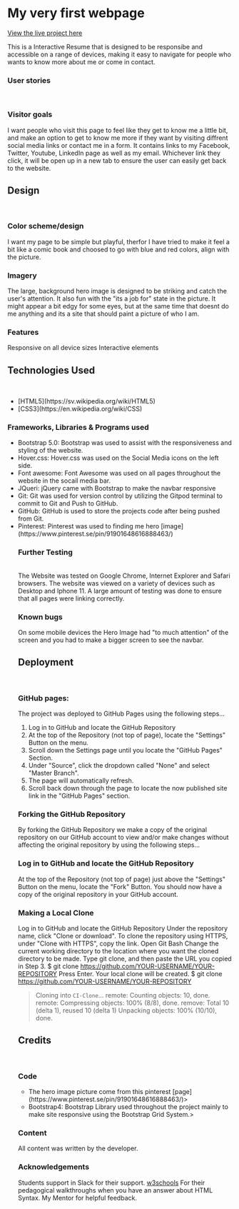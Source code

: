 # My very first webpage

[View the live project here](https://alexandrasvahn.github.io/Milestone-1/)

This is a  Interactive Resume that is designed to be responsibe and accessible on a range of devices, 
making it easy to navigate for people who wants to know more about me or come in contact. 

### User stories
<br>

### Visitor goals 
I want people who visit this page to feel like they get to know me a little bit, and make an option to get to know me more if they want by
visiting diffrent social media links or contact me in a form. It contains links to my Facebook, Twitter, Youtube, LinkedIn page as well as my email. Whichever link they click, it will be open up in a new tab to ensure the user can easily get back to the website.

## Design
<br>

### Color scheme/design
I want my page to be simple but playful, therfor I have tried to make it feel a bit like a comic book and choosed to go with blue and red colors, align with the picture.

### Imagery
The large, background hero image is designed to be striking and catch the user's attention. It also fun with the "its a job for" state in the picture. It might appear a bit edgy for some eyes, but at the same time that doesnt do me anything and its a site that should paint a picture of who I am.

### Features
Responsive on all device sizes
Interactive elements

## Technologies Used
<br>

<ul>
<li>[HTML5](https://sv.wikipedia.org/wiki/HTML5)</li>
<li>[CSS3](https://en.wikipedia.org/wiki/CSS)</li>
</ul>

### Frameworks, Libraries & Programs used

<ul>
<li> Bootstrap 5.0:
Bootstrap was used to assist with the responsiveness and styling of the website.</li>
<li> Hover.css:
Hover.css was used on the Social Media icons on the left side.</li>
<li> Font awesome:
Font Awesome was used on all pages throughout the website in the socail media bar.</li>
<li> JQueri:
jQuery came with Bootstrap to make the navbar responsive</li>
<li> Git:
Git was used for version control by utilizing the Gitpod terminal to commit to Git and Push to GitHub.</li>
<li> GitHub:
GitHub is used to store the projects code after being pushed from Git.</li>
<li> Pinterest:
Pinterest was used to finding me hero [image](https://www.pinterest.se/pin/91901648616888463/)</li>

### Further Testing
<br>
The Website was tested on Google Chrome, Internet Explorer and Safari browsers.
The website was viewed on a variety of devices such as Desktop and Iphone 11.
A large amount of testing was done to ensure that all pages were linking correctly.

### Known bugs
On some mobile devices the Hero Image had "to much attention" of the screen and you had to make a bigger screen to see the navbar.

## Deployment
<br>

### GitHub pages:
The project was deployed to GitHub Pages using the following steps...

<ol>
<li>Log in to GitHub and locate the GitHub Repository</li>
<li>At the top of the Repository (not top of page), locate the "Settings" Button on the menu.</li>
<li>Scroll down the Settings page until you locate the "GitHub Pages" Section.</li>
<li>Under "Source", click the dropdown called "None" and select "Master Branch".</li>
<li>The page will automatically refresh.</li>
<li>Scroll back down through the page to locate the now published site link in the "GitHub Pages" section.</li>
</ol>

### Forking the GitHub Repository
By forking the GitHub Repository we make a copy of the original repository on our GitHub account to view and/or make changes without affecting the original repository by using the following steps...

### Log in to GitHub and locate the GitHub Repository
At the top of the Repository (not top of page) just above the "Settings" Button on the menu, locate the "Fork" Button.
You should now have a copy of the original repository in your GitHub account.

### Making a Local Clone
Log in to GitHub and locate the GitHub Repository
Under the repository name, click "Clone or download".
To clone the repository using HTTPS, under "Clone with HTTPS", copy the link.
Open Git Bash
Change the current working directory to the location where you want the cloned directory to be made.
Type git clone, and then paste the URL you copied in Step 3.
$ git clone https://github.com/YOUR-USERNAME/YOUR-REPOSITORY
Press Enter. Your local clone will be created.
$ git clone https://github.com/YOUR-USERNAME/YOUR-REPOSITORY

> Cloning into `CI-Clone`...
> remote: Counting objects: 10, done.
> remote: Compressing objects: 100% (8/8), done.
> remove: Total 10 (delta 1), reused 10 (delta 1)
> Unpacking objects: 100% (10/10), done.

## Credits
<br>

### Code

<ul>
<li> The hero image picture come from this pinterest [page](https://www.pinterest.se/pin/91901648616888463/)></li>
<li> Bootstrap4: Bootstrap Library used throughout the project mainly to make site responsive using the Bootstrap Grid System.></li>
</ul>

### Content
All content was written by the developer.

### Acknowledgements
Students support in Slack for their support.
[w3schools](https://www.w3schools.com/html/default.asp) For their pedagogical walkthroughs when you have an answer about HTML Syntax.
My Mentor for helpful feedback.


